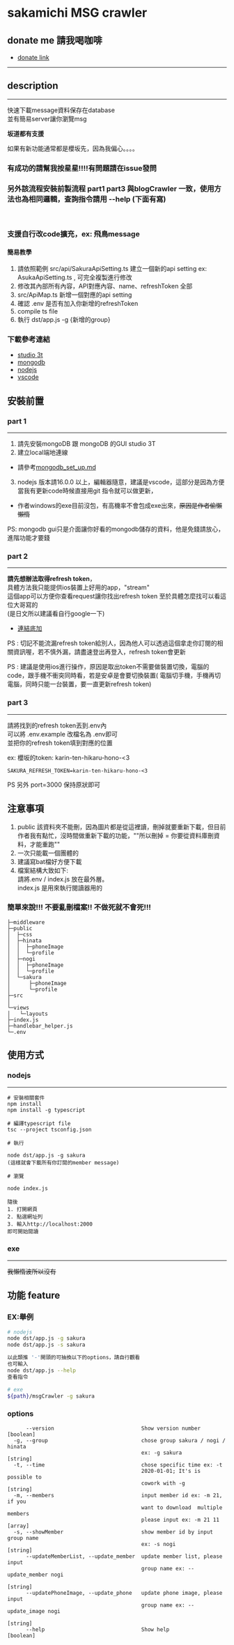 # sakamichi MSG crawler

## donate me 請我喝咖啡
+ [donate link](https://www.buymeacoffee.com/zhihdd)
-- -
## description  

----------------  
快速下載message資料保存在database  
並有簡易server讓你瀏覽msg

**坂道都有支援**

如果有新功能通常都是櫻坂先，因為我偏心。。。。

### 有成功的請幫我按星星!!!!有問題請在issue發問

### 另外該流程安裝前製流程 part1 part3 與blogCrawler 一致，使用方法也為相同邏輯，查詢指令請用 --help (下面有寫)

&emsp;
### 支援自行改code擴充，ex: 飛鳥message
#### 簡易教學
1. 請依照範例 src/api/SakuraApiSetting.ts 建立一個新的api setting ex: AsukaApiSetting.ts , 可完全複製進行修改
2. 修改其內部所有內容，API對應內容、name、refreshToken 全部
3. src/ApiMap.ts  新增一個對應的api setting
4. 確認 .env 是否有加入你新增的refreshToken
5. compile ts file
6. 執行 dst/app.js -g {新增的group} 



### 下載參考連結

+ [studio 3t](https://studio3t.com/)
+ [mongodb](https://dotblogs.com.tw/explooosion/2018/01/21/040728)
+ [nodejs](https://www.casper.tw/development/2022/01/10/install-nvm/)
+ [vscode](https://visualstudio.microsoft.com/zh-hant/downloads/)

## 安裝前置

### part 1

-- -

1. 請先安裝mongoDB 跟 mongoDB 的GUI studio 3T
2. 建立local端地連線

+ 請參考[mongodb_set_up.md](/mongodb_set_up.md)

3. nodejs 版本請16.0.0 以上，編輯器隨意，建議是vscode，這部分是因為方便當我有更新code時候直接用git 指令就可以做更新，

* 作者windows的exe目前沒包，有高機率不會包成exe出來，~~原因是作者偷懶懶惰~~

PS: mongodb gui只是介面讓你好看的mongodb儲存的資料，他是免錢請放心，進階功能才要錢

### part 2

-- -
**請先想辦法取得refresh token**，  
具體方法我只能提供ios裝置上好用的app，"stream"  
這個app可以方便你查看request讓你找出refresh token
至於具體怎麼找可以看這位大哥寫的  
(是日文所以建議看自行google一下)

+ [連結底加](https://github.com/proshunsuke/colmsg/blob/main/doc/how_to_get_refresh_token.md)

PS : 切記不能流漏refresh token給別人，因為他人可以透過這個拿走你訂閱的相關資訊喔，若不慎外漏，請盡速登出再登入，refresh
token會更新

PS : 建議是使用ios進行操作，原因是取出token不需要做裝置切換，電腦的code，跟手機不衝突同時看，若是安卓是會要切換裝置(
電腦切手機，手機再切電腦，同時只能一台裝置，要一直更新refresh token)

### part 3

-- -
請將找到的refresh token丟到.env內  
可以將 .env.example 改檔名為 .env即可  
並把你的refresh token填到對應的位置

ex: 櫻坂的token: karin-ten-hikaru-hono-<3

````
SAKURA_REFRESH_TOKEN=karin-ten-hikaru-hono-<3
````

PS 另外 port=3000 保持原狀即可

## 注意事項

1. public 該資料夾不能刪，因為圖片都是從這裡讀，刪掉就要重新下載，但目前作者我有點忙，沒時間做重新下載的功能，""所以刪掉 =
   你要從資料庫刪資料，才能重跑""
2. 一次只能載一個團體的
3. 建議寫bat檔好方便下載
4. 檔案結構大致如下:   
   請將.env / index.js 放在最外層。  
   index.js 是用來執行閱讀器用的

### 簡單來說!!! 不要亂刪檔案!! 不做死就不會死!!!

````
├─middleware
├─public
│  ├─css
│  ├─hinata
│  │  ├─phoneImage
│  │  └─profile
│  ├─nogi
│  │  ├─phoneImage
│  │  └─profile
│  └─sakura
│      ├─phoneImage
│      └─profile
├─src
│
└─views
│   └─layouts
├─index.js
├─handlebar_helper.js
└─.env

````

## 使用方式

### nodejs

-- -

```
# 安裝相關套件
npm install
npm install -g typescript

# 編譯typescript file
tsc --project tsconfig.json   

# 執行

node dst/app.js -g sakura 
(這樣就會下載所有你訂閱的member message)

# 瀏覽

node index.js

隨後
1. 打開網頁
2. 點選網址列
3. 輸入http://localhost:2000
即可開始閱讀

```

### exe

-- -
~~我懶惰波所以沒有~~

## 功能 feature

### EX:舉例

```` bash
# nodejs 
node dst/app.js -g sakura
node dst/app.js -s sakura

以此類推 '-'開頭的可抽換以下的options，請自行觀看
也可輸入
node dst/app.js --help 
查看指令

# exe
${path}/msgCrawler -g sakura
````

### options

````
      --version                            Show version number         [boolean]
  -g, --group                              chose group sakura / nogi / hinata
                                           ex: -g sakura                [string]
  -t, --time                               chose specific time ex: -t
                                           2020-01-01; It's is possible to
                                           cowork with -g               [string]
  -m, --members                            input member id ex: -m 21, if you
                                           want to download  multiple members
                                           please input ex: -m 21 11     [array]
  -s, --showMember                         show member id by input group name
                                           ex: -s nogi                  [string]
      --updateMemberList, --update_member  update member list, please input
                                           group name ex: --update_member nogi
                                                                        [string]
      --updatePhoneImage, --update_phone   update phone image, please input
                                           group name ex: --update_image nogi
                                                                        [string]
      --help                               Show help                   [boolean]

````

